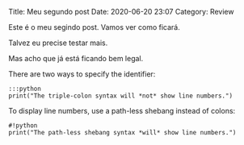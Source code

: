 Title: Meu segundo post
Date: 2020-06-20 23:07
Category: Review

Este é o meu segindo post.
Vamos ver como ficará.

Talvez eu precise testar mais.

Mas acho que já está ficando bem legal.

There are two ways to specify the identifier:

    :::python
    print("The triple-colon syntax will *not* show line numbers.")

To display line numbers, use a path-less shebang instead of colons:

    #!python
    print("The path-less shebang syntax *will* show line numbers.")

